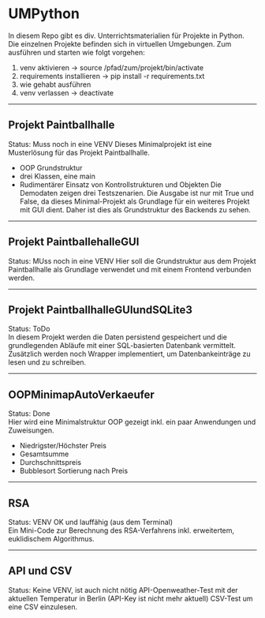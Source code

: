 # UMPython
In diesem Repo gibt es div. Unterrichtsmaterialien für Projekte in Python. Die einzelnen Projekte befinden sich in virtuellen Umgebungen. Zum ausführen und starten wie folgt vorgehen:
1. venv aktivieren -> source /pfad/zum/projekt/bin/activate
2. requirements installieren -> pip install -r requirements.txt
3. wie gehabt ausführen
4. venv verlassen -> deactivate
***
## Projekt Paintballhalle
Status: Muss noch in eine VENV 
Dieses Minimalprojekt ist eine Musterlösung für das Projekt Paintballhalle.
- OOP Grundstruktur
- drei Klassen, eine main
- Rudimentärer Einsatz von Kontrollstrukturen und Objekten
Die Demodaten zeigen drei Testszenarien. Die Ausgabe ist nur mit True und False, da dieses Minimal-Projekt als Grundlage für ein weiteres Projekt mit GUI dient. Daher ist dies als Grundstruktur des Backends zu sehen.
***
## Projekt PaintballehalleGUI
Status: MUss noch in eine VENV 
Hier soll die Grundstruktur aus dem Projekt Paintballhalle als Grundlage verwendet und mit einem Frontend verbunden werden. 
***
## Projekt PaintballhalleGUIundSQLite3
Status: ToDo  
In diesem Projekt werden die Daten persistend gespeichert und die grundlegenden Abläufe mit einer SQL-basierten Datenbank vermittelt. Zusätzlich werden noch Wrapper implementiert, um Datenbankeinträge zu lesen und zu schreiben.
***
## OOPMinimapAutoVerkaeufer
Status: Done  
Hier wird eine Minimalstruktur OOP gezeigt inkl. ein paar Anwendungen und Zuweisungen.
- Niedrigster/Höchster Preis
- Gesamtsumme
- Durchschnittspreis
- Bubblesort Sortierung nach Preis
***
## RSA
Status: VENV OK und lauffähig (aus dem Terminal)  
Ein Mini-Code zur Berechnung des RSA-Verfahrens inkl. erweitertem, euklidischem Algorithmus.
***
## API und CSV
Status: Keine VENV, ist auch nicht nötig
API-Openweather-Test mit der aktuellen Temperatur in Berlin (API-Key ist nicht mehr aktuell)
CSV-Test um eine CSV einzulesen.

